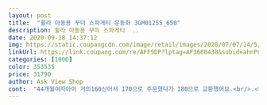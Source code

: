 ```yaml
---
layout: post 
title:  "휠라 아동용 꾸미 스파게티 운동화 3GM01255_650" 
description: 휠라 아동용 꾸미 스파게티  ..
date: 2020-09-18 14:37:12 
img: https://static.coupangcdn.com/image/retail/images/2020/07/07/14/5/34216630-715d-4911-a40d-e578b742c0e6.jpg 
linkUrl: https://link.coupang.com/re/AFFSDP?lptag=AF3600438&subid=ahnPublicAsk&pageKey=2006001353&itemId=3124423039&vendorItemId=71102588789&traceid=V0-113-be8add92c652b0dc 
categories: [1006] 
color: 353535 
price: 31790 
author: Ask View Shop 
cont:  "44개월여자아이 거의160신어서 170으로 주문했다가 180으로 교환했어요.<br/>.<br/> 170사이즈는 발넣기도힘들고 양말신을거까지 생각하면<br/>7살 아이 신발로 구매했어요.<br/><br/>가격도 착하고 아이가 좋아해서 좋네요^^<br/>급알아보다가 화면에 좀 촌스러워서 싫었는데<br/>발안커보이고 귀엽네요.<br/><br/>사이즈가 정사이즈인데 발목부분이 올라와서 좀 여유있게 시키셔도 될꺼같아요.<br/><br/>요즘 코로나때문에 매장가기도 그렇고해서 200주문했는데, 사이즈도 딱 좋고 딸아이가 너무 마음에 들어해요!!!<br/>이것더 몇번 못신겠지 원하는거 사주자... <br/> 하고 시켰는데<br/>이뻐요<br/>작다네요... <br/><br/>잡고 신으면 됩니다.<br/><br/>저희아이는 딱맞는거 싫어해서 한번교환했어요.<br/><br/>쪼일거같아요.<br/>.<br/> 180으로 교환후 신으니 손가락 마디하나 조금안되게 남아요 작게나오는거 같아요 두사이즈 업하셔도 될거같아요<br/>코로나때문에... <br/> 운동화 몇번 안신었는데... <br/>.<br/><br/>폭신하고 가벼워서 좋데요.<br/> 발목 올라와도 뒷꿈치에 고리가 있어서<br/>" 
---
```

